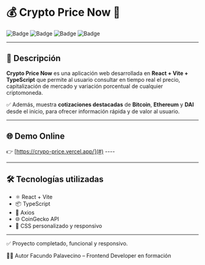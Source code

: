 # 💰 Crypto Price Now 🚀

![Badge](https://img.shields.io/badge/React-18-blue?logo=react)
![Badge](https://img.shields.io/badge/Vite-4.4.9-yellow?logo=vite)
![Badge](https://img.shields.io/badge/TypeScript-✔️-3178C6)
![Badge](https://img.shields.io/badge/API-CoinGecko-FFB703)

---

## 📖 Descripción

**Crypto Price Now** es una aplicación web desarrollada en **React + Vite + TypeScript** que permite al usuario consultar en tiempo real el precio, capitalización de mercado y variación porcentual de cualquier criptomoneda.

✅ Además, muestra **cotizaciones destacadas** de **Bitcoin**, **Ethereum** y **DAI** desde el inicio, para ofrecer información rápida y de valor al usuario.

---

## 🌐 Demo Online

👉 [https://crypo-price.vercel.app/](#) *----*

---

## 🛠️ Tecnologías utilizadas

- ⚛️ React + Vite
- 📦 TypeScript
- 📡 Axios
- 🌐 CoinGecko API
- 🎨 CSS personalizado y responsivo

---

✅ Proyecto completado, funcional y responsivo.

👨‍💻 Autor
Facundo Palavecino – Frontend Developer en formación


